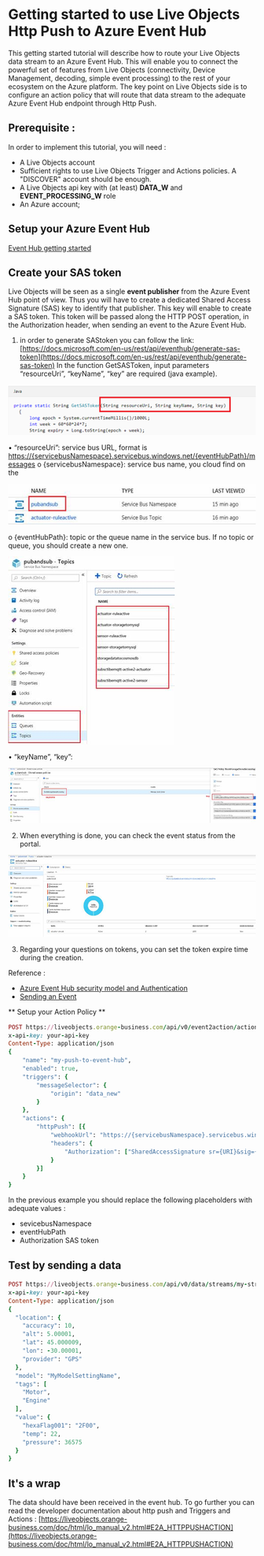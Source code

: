 # Getting started to use Live Objects Http Push to Azure Event Hub # 

This getting started tutorial will describe how to route your Live Objects data stream to an Azure Event Hub. This will enable you to connect the powerful set of features from Live Objects (connectivity, Device Management, decoding, simple event processing) to the rest of your ecosystem on the Azure platform. The key point on Live Objects side is to configure an action policy that will route that data stream to the adequate Azure Event Hub endpoint through Http Push.

## Prerequisite : ##

In order to implement this tutorial, you will need :
*	A Live Objects account
*	Sufficient rights to use Live Objects Trigger and Actions policies. A "DISCOVER" account should be enough.
*	A Live Objects api key with (at least) __DATA_W__ and __EVENT_PROCESSING_W__ role
*	An Azure account;

## Setup your Azure Event Hub ##

[Event Hub getting started](https://docs.microsoft.com/fr-fr/azure/event-hubs/event-hubs-quickstart-portal)

## Create your SAS token ##

Live Objects will be seen as a single __event publisher__ from the Azure Event Hub point of view. Thus you will have to create a dedicated Shared Access Signature (SAS) key to identify that publisher. This key will enable to create a SAS token. This token will be passed along the HTTP POST operation, in the Authorization header, when sending an event to the Azure Event Hub.

1) in order to generate SAStoken you can follow the link:  [https://docs.microsoft.com/en-us/rest/api/eventhub/generate-sas-token](https://docs.microsoft.com/en-us/rest/api/eventhub/generate-sas-token)
In the function GetSASToken, input parameters “resourceUri”, “keyName”, “key” are required (java example).

![](img/azure1.png)
 
•	“resourceUri”: service bus URL, format is [https://{servicebusNamespace}.servicebus.windows.net/{eventHubPath}/messages](https://{servicebusNamespace}.servicebus.windows.net/{eventHubPath}/messages)
o	{servicebusNamespace}: service bus name, you cloud find on the
 
 ![](img/azure2.png)
 
o	{eventHubPath}: topic or the queue name in the service bus. If no topic or queue, you should create a new one.
 
  ![](img/azure3.png)
 
•	“keyName”, “key”:

 ![](img/azure4.png)
 
2)	When everything is done, you can check the event status from the portal.
 
 ![](img/azure5.png)
 
3)	Regarding your questions on tokens, you can set the token expire time during the creation.

Reference :
*	[Azure Event Hub security model and Authentication](https://docs.microsoft.com/en-us/azure/event-hubs/event-hubs-authentication-and-security-model-overview)
*	[Sending an Event](https://docs.microsoft.com/en-us/rest/api/eventhub/send-event)

** Setup your Action Policy **

```ruby
POST https://liveobjects.orange-business.com/api/v0/event2action/actionPolicies
x-api-key: your-api-key
Content-Type: application/json
{
    "name": "my-push-to-event-hub",
    "enabled": true,
    "triggers": {
        "messageSelector": {
            "origin": "data_new"
        }
    },
    "actions": {
        "httpPush": [{
            "webhookUrl": "https://{servicebusNamespace}.servicebus.windows.net/{eventHubPath}/messages",
            "headers": {
                "Authorization": ["SharedAccessSignature sr={URI}&sig={HMAC_SHA256_SIGNATURE}&se={EXPIRATION_TIME}&skn={KEY_NAME}"]
            }
        }]
    }
}
```

In the previous example you should replace the following placeholders with adequate values :
*	sevicebusNamespace
*	eventHubPath
*	Authorization SAS token

## Test by sending a data ##

```ruby
POST https://liveobjects.orange-business.com/api/v0/data/streams/my-stream
x-api-key: your-api-key
Content-Type: application/json
{
  "location": {
    "accuracy": 10,
    "alt": 5.00001,
    "lat": 45.000009,
    "lon": -30.00001,
    "provider": "GPS"
  },
  "model": "MyModelSettingName",
  "tags": [
    "Motor",
    "Engine"
  ],
  "value": {
    "hexaFlag001": "2F00",
    "temp": 22,
    "pressure": 36575
  }
}
```

## It's a wrap ##
The data should have been received in the event hub.
To go further you can read the developer documentation about http push and Triggers and Actions : [https://liveobjects.orange-business.com/doc/html/lo_manual_v2.html#E2A_HTTPPUSHACTION](https://liveobjects.orange-business.com/doc/html/lo_manual_v2.html#E2A_HTTPPUSHACTION)


